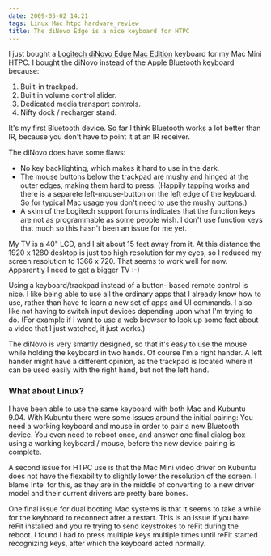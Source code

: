 ```yaml
---
date: 2009-05-02 14:21
tags: Linux Mac htpc hardware_review
title: The diNovo Edge is a nice keyboard for HTPC
---
```


I just bought a [Logitech diNovo Edge Mac Edition](http://www.logitech.com/index.cfm/keyboards/keyboard/devices/4741&cl=us,en)
keyboard for my Mac Mini HTPC. I bought the diNovo instead of the Apple
Bluetooth keyboard because:

1. Built-in trackpad.
2. Built in volume control slider.
3. Dedicated media transport controls.
4. Nifty dock / recharger stand.

It's my first Bluetooth device. So far I think Bluetooth works a lot better
than IR, because you don't have to point it at an IR receiver.

The diNovo does have some flaws:

* No key backlighting, which makes it hard to use in the dark.
* The mouse buttons below the trackpad are mushy and hinged at the outer edges, making them hard to press. (Happily tapping works and there is a separete left-mouse-button on the left edge of the keyboard. So for typical Mac usage you don't need to use the mushy buttons.)
* A skim of the Logitech support forums indicates that the function keys are not as programmable as some people wish. I don't use function keys that much so this hasn't been an issue for me yet.

My TV is a 40" LCD, and I sit about 15 feet away from it. At this distance the
1920 x 1280 desktop is just too high resolution for my eyes, so I reduced my
screen resolution to 1366 x 720. That seems to work well for now. Apparently I
need to get a bigger TV :-)

Using a keyboard/trackpad instead of a button-
based remote control is nice. I like being able to use all the ordinary apps
that I already know how to use, rather than have to learn a new set of apps
and UI commands. I also like not having to switch input devices depending upon
what I'm trying to do. (For example if I want to use a web browser to look up
some fact about a video that I just watched, it just works.)

The diNovo is
very smartly designed, so that it's easy to use the mouse while holding the
keyboard in two hands. Of course I'm a right hander. A left hander might have
a different opinion, as the trackpad is located where it can be used easily
with the right hand, but not the left hand.

### What about Linux?

I have been able
to use the same keyboard with both Mac and Kubuntu 9.04. With Kubuntu there
were some issues around the initial pairing: You need a working keyboard and
mouse in order to pair a new Bluetooth device. You even need to reboot once,
and answer one final dialog box using a working keyboard / mouse, before the
new device pairing is complete.

A second issue for HTPC use is that the Mac
Mini video driver on Kubuntu does not have the flexability to slightly lower
the resolution of the screen. I blame Intel for this, as they are in the
middle of converting to a new driver model and their current drivers are
pretty bare bones.

One final issue for dual booting Mac systems is that it
seems to take a while for the keyboard to reconnect after a restart. This is
an issue if you have reFit installed and you're trying to send keystrokes to
reFit during the reboot. I found I had to press multiple keys multiple times
until reFit started recognizing keys, after which the keyboard acted normally.
